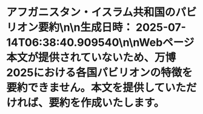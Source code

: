 # アフガニスタン・イスラム共和国のパビリオン要約\n\n**生成日時：** 2025-07-14T06:38:40.909540\n\nWebページ本文が提供されていないため、万博2025における各国パビリオンの特徴を要約できません。本文を提供していただければ、要約を作成いたします。